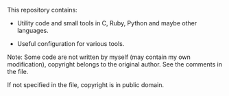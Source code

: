 This repository contains:

- Utility code and small tools in C, Ruby, Python and maybe other languages.

- Useful configuration for various tools.

Note: Some code are not written by myself (may contain my own modification),
copyright belongs to the original author. See the comments in the file.

If not specified in the file, copyright is in public domain.

